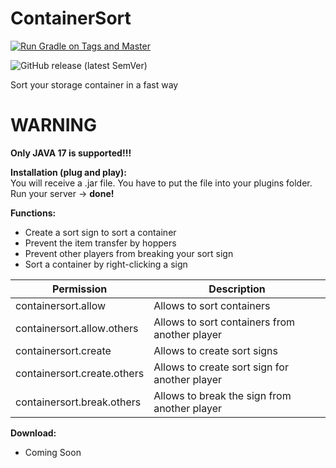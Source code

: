 # ContainerSort
[![Run Gradle on Tags and Master](https://github.com/UniqueGame/UltimateSpawn/actions/workflows/build.yaml/badge.svg?branch=main)](https://github.com/UniqueGame/UltimateSpawn/actions/workflows/build.yaml)


![GitHub release (latest SemVer)](https://img.shields.io/github/v/release/UniqueGame/ContainerSort?sort=semver)

Sort your storage container in a fast way  

# WARNING

**Only JAVA 17 is supported!!!**

**Installation (plug and play):**  
You will receive a .jar file. You have to put the file into your plugins folder. Run your server -> **done!**<br/>

**Functions:**  
- Create a sort sign to sort a container
- Prevent the item transfer by hoppers
- Prevent other players from breaking your sort sign
- Sort a container by right-clicking a sign


| Permission                  | Description                                   |
|-----------------------------|-----------------------------------------------|
| containersort.allow         | Allows to sort containers                     |
| containersort.allow.others  | Allows to sort containers from another player |
| containersort.create        | Allows to create sort signs                   |
| containersort.create.others | Allows to create sort sign for another player |             
| containersort.break.others  | Allows to break the sign from another player  |

**Download:**  
- Coming Soon
